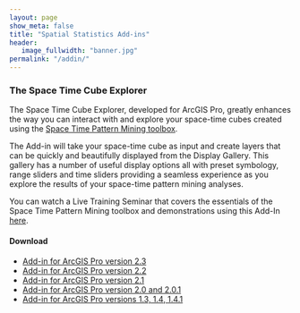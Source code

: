 ```yaml
---
layout: page
show_meta: false
title: "Spatial Statistics Add-ins"
header:
   image_fullwidth: "banner.jpg"
permalink: "/addin/"
---
```


### The Space Time Cube Explorer

The Space Time Cube Explorer, developed for ArcGIS Pro, greatly enhances the way you can interact with and explore your space-time cubes created using the [Space Time Pattern Mining toolbox](http://pro.arcgis.com/en/pro-app/tool-reference/space-time-pattern-mining/an-overview-of-the-space-time-pattern-mining-toolbox.htm).  

The Add-in will take your space-time cube as input and create layers that can be quickly and beautifully displayed from the Display Gallery.  This gallery has a number of useful display options all with preset symbology, range sliders and time sliders providing a seamless experience as you explore the results of your space-time pattern mining analyses.

You can watch a Live Training Seminar that covers the essentials of the Space Time Pattern Mining toolbox and demonstrations using this Add-In [here](https://www.esri.com/training/catalog/57b3c46754c097bb74d3e6c3/space-time-pattern-mining:-a-new-frontier-in-spatial-analysis/).


#### Download

* [Add-in for ArcGIS Pro version 2.3](https://www.arcgis.com/home/item.html?id=dce0c8ac67d042099e88c17464513451)
* [Add-in for ArcGIS Pro version 2.2](https://www.arcgis.com/home/item.html?id=a1e11bbec5f64fa786d604d3f14e9ce1)
* [Add-in for ArcGIS Pro version 2.1](https://www.arcgis.com/home/item.html?id=e5f067dbe6074de3adf2c38de4b079d9)
* [Add-in for ArcGIS Pro version 2.0 and 2.0.1](http://www.arcgis.com/home/item.html?id=ffd5be434d394341ad1f89cd29c19e20)
* [Add-in for ArcGIS Pro versions 1.3, 1.4, 1.4.1](https://www.arcgis.com/home/item.html?id=5c85bf58f8584d2faa5b1b76a2807dca)
